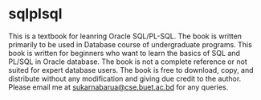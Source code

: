 # sqlplsql

This is a textbook for leanring Oracle SQL/PL-SQL. The book is written primarily to be used in Database course of undergraduate programs. This book is written for beginners who want to learn the basics of SQL and PL/SQL in Oracle database. The book is not a complete reference or not suited for expert database users. The book is free to download, copy, and distribute without any modification and giving due credit to the author. Please email me at sukarnabarua@cse.buet.ac.bd for any queries.
